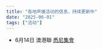 ```yaml
---
title: "各地声援活动的信息，持续更新中" 
date: "2025-06-01"
tags: ["活动"] 
---
```


- 6月14日 澳港聯 [悉尼集會](https://www.facebook.com/share/p/1GYV4NZreu/)